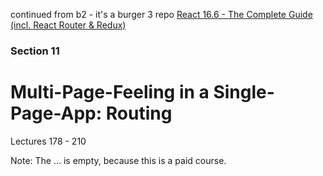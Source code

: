 continued from b2 - it's a burger 3 repo
[React 16.6 - The Complete Guide (incl. React Router & Redux)](https://www.udemy.com/react-the-complete-guide-incl-redux/)

### Section 11

# Multi-Page-Feeling in a Single-Page-App: Routing

Lectures 178 - 210

Note: The ... is empty, because this is a paid course.
